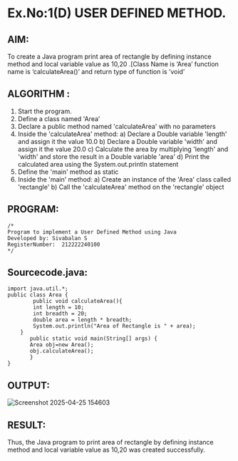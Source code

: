 # Ex.No:1(D) USER DEFINED METHOD.

## AIM:
To create a Java program print area of rectangle by defining instance method and local variable value as 10,20 .[Class Name is ‘Area’ function name is ‘calculateArea()’ and return type of function is ’void’

## ALGORITHM :
1.	Start the program.
2.	Define a class named 'Area'
3.	Declare a public method named 'calculateArea' with no parameters
4.	Inside the 'calculateArea' method:
a)	Declare a Double variable 'length' and assign it the value 10.0
b)	Declare a Double variable 'width' and assign it the value 20.0
c)	Calculate the area by multiplying 'length' and 'width' and store the result in a Double variable 'area'
d)	Print the calculated area using the System.out.println statement
5.	Define the 'main' method as static
6.	Inside the 'main' method:
a)	Create an instance of the 'Area' class called 'rectangle'
b)	Call the 'calculateArea' method on the 'rectangle' object




## PROGRAM:
 ```
/*
Program to implement a User Defined Method using Java
Developed by: Sivabalan S
RegisterNumber:  212222240100
*/
```

## Sourcecode.java:
```
import java.util.*;
public class Area {
        public void calculateArea(){
        int length = 10;
        int breadth = 20;
        double area = length * breadth;
        System.out.println("Area of Rectangle is " + area);
    }
       public static void main(String[] args) {
       Area obj=new Area();
       obj.calculateArea();
       }
}
```

## OUTPUT:
![Screenshot 2025-04-25 154603](https://github.com/user-attachments/assets/318c1e3a-1cbe-4c7b-9ac4-43d58ffd487f)


## RESULT:
Thus, the Java program to print area of rectangle by defining instance method and local variable value as 10,20 was created successfully.

